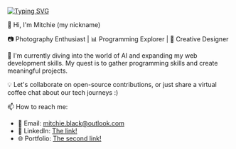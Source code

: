 [![Typing SVG](https://readme-typing-svg.demolab.com?font=Fira+Code&pause=1000&color=276BF7&width=435&lines=Hello+There!;Welcome+to+my+profile+%3A)](https://git.io/typing-svg)

👋 Hi, I'm Mitchie (my nickname)

📷 Photography Enthusiast | 📊 Programming Explorer | 🎨 Creative Designer

🌱 I'm currently diving into the world of AI and expanding my web development skills. My quest is to gather programming skills and create meaningful projects.

💡 Let's collaborate on open-source contributions, or just share a virtual coffee chat about our tech journeys :)

📫 How to reach me:
- 📧 Email: mitchie.black@outlook.com
- 💼 LinkedIn: [The link!](https://www.linkedin.com/in/dimitrabarouta/)
- 🌐 Portfolio: [The second link!](https://mitchieblack.com/)

<!---
MitchieBlack/MitchieBlack is a ✨ special ✨ repository because its `README.md` (this file) appears on your GitHub profile.
You can click the Preview link to take a look at your changes.
--->
